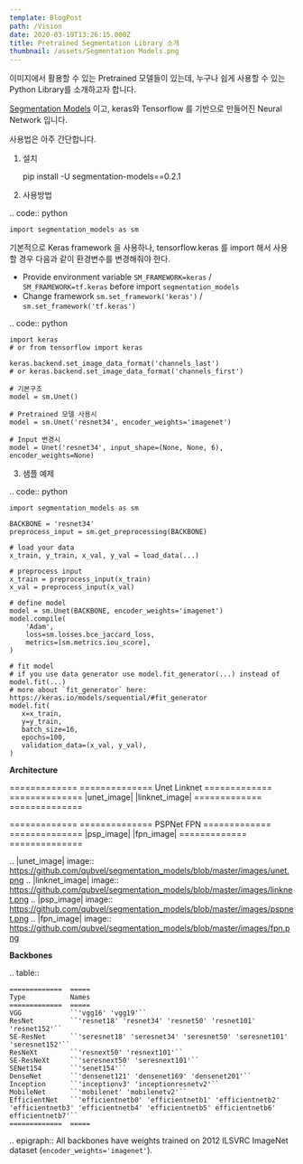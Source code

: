 ```yaml
---
template: BlogPost
path: /Vision
date: 2020-03-19T13:26:15.000Z
title: Pretrained Segmentation Library 소개
thumbnail: /assets/Segmentation Models.png
---
```

이미지에서 활용할 수 있는 Pretrained 모델들이 있는데, 누구나 쉽게 사용할 수 있는 Python Library를 소개하고자 합니다. 

[Segmentation Models](https://github.com/qubvel/segmentation_models) 이고, keras와 Tensorflow 를 기반으로 만들어진 Neural Network  입니다. 

사용법은 아주 간단합니다. 

1.  설치 

    pip install -U segmentation-models==0.2.1 


2. 사용방법

.. code:: python

    import segmentation_models as sm

기본적으로 Keras framework 을 사용하나, tensorflow.keras 를 import 해서 사용할 경우 다음과 같이 환경변수를 변경해줘야 한다.

- Provide environment variable ``SM_FRAMEWORK=keras`` / ``SM_FRAMEWORK=tf.keras`` before import ``segmentation_models``
- Change framework ``sm.set_framework('keras')`` /  ``sm.set_framework('tf.keras')``


.. code:: python

    import keras
    # or from tensorflow import keras

    keras.backend.set_image_data_format('channels_last')
    # or keras.backend.set_image_data_format('channels_first')
    
    # 기본구조
    model = sm.Unet()
    
    # Pretrained 모델 사용시
    model = sm.Unet('resnet34', encoder_weights='imagenet')
    
    # Input 변경시
    model = Unet('resnet34', input_shape=(None, None, 6), encoder_weights=None)



3. 샘플 예제

.. code:: python

    import segmentation_models as sm

    BACKBONE = 'resnet34'
    preprocess_input = sm.get_preprocessing(BACKBONE)

    # load your data
    x_train, y_train, x_val, y_val = load_data(...)

    # preprocess input
    x_train = preprocess_input(x_train)
    x_val = preprocess_input(x_val)

    # define model
    model = sm.Unet(BACKBONE, encoder_weights='imagenet')
    model.compile(
        'Adam',
        loss=sm.losses.bce_jaccard_loss,
        metrics=[sm.metrics.iou_score],
    )

    # fit model
    # if you use data generator use model.fit_generator(...) instead of model.fit(...)
    # more about `fit_generator` here: https://keras.io/models/sequential/#fit_generator
    model.fit(
       x=x_train,
       y=y_train,
       batch_size=16,
       epochs=100,
       validation_data=(x_val, y_val),
    )


**Architecture**

============= ==============
Unet          Linknet
============= ==============
|unet_image|  |linknet_image|
============= ==============

============= ==============
PSPNet        FPN
============= ==============
|psp_image|   |fpn_image|
============= ==============


.. |unet_image| image:: https://github.com/qubvel/segmentation_models/blob/master/images/unet.png
.. |linknet_image| image:: https://github.com/qubvel/segmentation_models/blob/master/images/linknet.png
.. |psp_image| image:: https://github.com/qubvel/segmentation_models/blob/master/images/pspnet.png
.. |fpn_image| image:: https://github.com/qubvel/segmentation_models/blob/master/images/fpn.png



**Backbones**

.. table:: 

    =============  ===== 
    Type           Names
    =============  =====
    VGG            ``'vgg16' 'vgg19'``
    ResNet         ``'resnet18' 'resnet34' 'resnet50' 'resnet101' 'resnet152'``
    SE-ResNet      ``'seresnet18' 'seresnet34' 'seresnet50' 'seresnet101' 'seresnet152'``
    ResNeXt        ``'resnext50' 'resnext101'``
    SE-ResNeXt     ``'seresnext50' 'seresnext101'``
    SENet154       ``'senet154'``
    DenseNet       ``'densenet121' 'densenet169' 'densenet201'`` 
    Inception      ``'inceptionv3' 'inceptionresnetv2'``
    MobileNet      ``'mobilenet' 'mobilenetv2'``
    EfficientNet   ``'efficientnetb0' 'efficientnetb1' 'efficientnetb2' 'efficientnetb3' 'efficientnetb4' 'efficientnetb5' efficientnetb6' efficientnetb7'``
    =============  =====

.. epigraph::
    All backbones have weights trained on 2012 ILSVRC ImageNet dataset (``encoder_weights='imagenet'``). 


